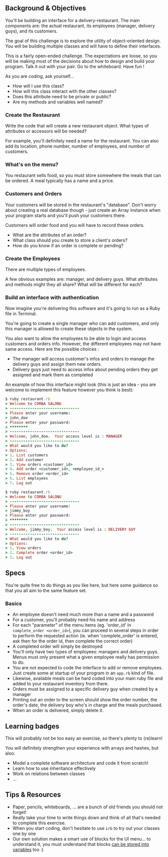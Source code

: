 ## Background & Objectives

You'll be building an interface for a delivery-restaurant. The main components are: the actual restaurant, its employees (manager, delivery guys), and its customers.

The goal of this challenge is to explore the utility of object-oriented design. You will be building multiple classes and will have to define their interfaces.

This is a fairly open-ended challenge. The expectations are loose, so you will be making most of the decisions about how to design and build your program. Talk it out with your pair. Go to the whiteboard. Have fun !

As you are coding, ask yourself...

* How will I use this class?
* How will this class interact with the other classes?
* Does this attribute need to be private or public?
* Are my methods and variables well named?

### Create the Restaurant

Write the code that will create a new restaurant object. What types of attributes or accessors will be needed?

For example, you'll definitely need a name for the restaurant. You can also add its location, phone number, number of employees, and number of customers.

### What's on the menu?

You restaurant sells food, so you must store somewhere the meals that can be ordered.
A meal typically has a name and a price.


### Customers and Orders

Your customers will be stored in the restaurant's "database".
Don't worry about creating a real database though - just create an Array instance when your program starts and you'll push your customers there.

Customers will order food and you will have to record these orders.

* What are the attributes of an order?
* What class should you create to store a client's orders?
* How do you know if an order is complete or pending?


### Create the Employees
There are multiple types of employees.

A few obvious examples are: manager, and delivery guys. What attributes and methods might they all share? What will be different for each?

### Build an interface with authentication
Now imagine you're delivering this software and it's going to run as a Ruby file in Terminal.

You're going to create a single manager who can add customers, and only this manager is allowed to create these objects in the system.

You also want to allow the employees to be able to login and access customers and orders info. However, the different employees may not have same access. Here are the possible choices :

* The manager will access customer's infos and orders to manage the delivery guys and assign them new orders.
* Delivery guys just need to access infos about pending orders they get assigned and mark them as completed

An example of how this interface might look (this is just an idea - you are welcome to implement this feature however you think is best):

```ruby
$ ruby restaurant.rb
> Welcome to CORBA SALONU
> -------------------------------
> Please enter your username:
> john_doe
> Please enter your password:
> ********
> -------------------------------
> Welcome, john_doe.  Your access level is : MANAGER
> -------------------------------
> What would you like to do?
> Options:
> 1. List customers
> 2. Add customer
> 3. View orders <customer_id>
> 4. Add order <customer_id>, <employee_id_>
> 5. Remove order <order_id>
> 6. List employees
> 7. Log out
```



```ruby
$ ruby restaurant.rb
> Welcome to CORBA SALONU
> -------------------------------
> Please enter your username:
> jimmy_boy
> Please enter your password:
> ********
> -------------------------------
> Welcome, jimmy_boy.  Your access level is : DELIVERY GUY
> -------------------------------
> What would you like to do?
> Options:
> 1. View orders
> 2. Complete order <order_id>
> 3. Log out
```

## Specs

You're quite free to do things as you like here, but here some guidance so that
you all aim to the same feature set.

### Basics

* An employee doesn't need much more than a name and a password
* For a customer, you'll probably need his name and address
* For each "parameter" of the menu items (eg. 'order_id' in `complete_order <order_id>`), you can proceed in several steps in order to perform the requested action (ie. when 'complete_order' is entered, ask then for the order id, then complete the correct order)
* A completed order will simply be destroyed
* You'll only have two types of employees: managers and delivery guys. Menus must only present what a given employee really has permission to do.
* You are not expected to code the interface to add or remove employees. Just create some at startup of your program in an `app.rb` kind of file.
* Likewise, available meals can be hard coded into your main ruby file and added to your restaurant inventory from there.
* Orders must be assigned to a specific delivery guy when created by a manager
* Printing out an order to the screen should show the order number, the order's date, the delivery boy who's in charge and the meals purchased.
* When an order is delivered, simply delete it.


## Learning badges

This will probably not be too easy an exercise, so there's plenty to (re)learn!

You will definitely strengthen your experience with arrays and hashes, but also:

* Model a complete software architecture and code it from scratch!
* Learn how to use inheritance effectively
* Work on relations between classes
* ...

## Tips & Resources

* Paper, pencils, whiteboards, ... are a bunch of old friends you should not forget!
* Really take your time to write things down and think of all that's needed to complete this exercise.
* When you start coding, don't hesitate to use `irb` to try out your classes one by one
* Our own solution makes a smart use of blocks for the UI menu... to understand it, you must understand that blocks [can be stored into variables](http://www.reactive.io/tips/2008/12/21/understanding-ruby-blocks-procs-and-lambdas/) too :)
